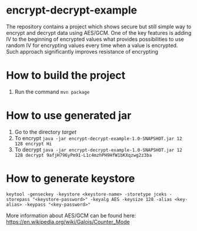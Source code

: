 # encrypt-decrypt-example
The repository contains a project which shows secure but still simple way to encrypt and decrypt data using AES/GCM.
One of the key features is adding IV to the beginning of encrypted values what provides possibilities to use random IV for encrypting values every time when a value is encrypted. Such approach significantly improves resistance of encrypting

# How to build the project
1. Run the command `mvn package`

# How to use generated jar
1. Go to the directory *target*
2. To encrypt `java -jar encrypt-decrypt-example-1.0-SNAPSHOT.jar 12 128 encrypt Hi`
3. To decrypt `java -jar encrypt-decrypt-example-1.0-SNAPSHOT.jar 12 128 decrypt 9afjH796yPm91-L1c4mzhPH9HfW1bKXqzwg2z3ba`

# How to generate keystore
`keytool -genseckey -keystore <keystore-name> -storetype jceks -storepass "<keystore-password>" -keyalg AES -keysize 128 -alias <key-alias> -keypass "<key-password>"`


More information about AES/GCM can be found here: https://en.wikipedia.org/wiki/Galois/Counter_Mode